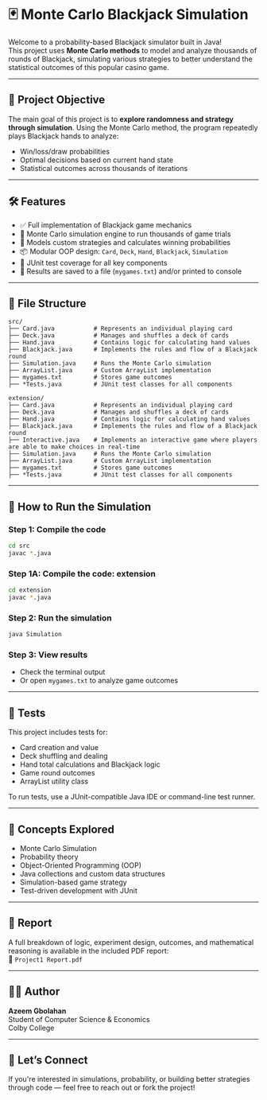 
# 🃏 Monte Carlo Blackjack Simulation

Welcome to a probability-based Blackjack simulator built in Java!  
This project uses **Monte Carlo methods** to model and analyze thousands of rounds of Blackjack, simulating various strategies to better understand the statistical outcomes of this popular casino game.

---

## 🎯 Project Objective

The main goal of this project is to **explore randomness and strategy through simulation**. Using the Monte Carlo method, the program repeatedly plays Blackjack hands to analyze:

- Win/loss/draw probabilities
- Optimal decisions based on current hand state
- Statistical outcomes across thousands of iterations

---

## 🛠 Features

- ✅ Full implementation of Blackjack game mechanics  
- 🔁 Monte Carlo simulation engine to run thousands of game trials  
- 🧮 Models custom strategies and calculates winning probabilities  
- 📦 Modular OOP design: `Card`, `Deck`, `Hand`, `Blackjack`, `Simulation`  
- 🧪 JUnit test coverage for all key components  
- 📄 Results are saved to a file (`mygames.txt`) and/or printed to console  

---

## 📁 File Structure

```
src/
├── Card.java           # Represents an individual playing card
├── Deck.java           # Manages and shuffles a deck of cards
├── Hand.java           # Contains logic for calculating hand values
├── Blackjack.java      # Implements the rules and flow of a Blackjack round
├── Simulation.java     # Runs the Monte Carlo simulation
├── ArrayList.java      # Custom ArrayList implementation
├── mygames.txt         # Stores game outcomes
├── *Tests.java         # JUnit test classes for all components
```

```
extension/
├── Card.java           # Represents an individual playing card
├── Deck.java           # Manages and shuffles a deck of cards
├── Hand.java           # Contains logic for calculating hand values
├── Blackjack.java      # Implements the rules and flow of a Blackjack round
├── Interactive.java    # Implements an interactive game where players are able to make choices in real-time
├── Simulation.java     # Runs the Monte Carlo simulation
├── ArrayList.java      # Custom ArrayList implementation
├── mygames.txt         # Stores game outcomes
├── *Tests.java         # JUnit test classes for all components
```

---

## 🧪 How to Run the Simulation

### Step 1: Compile the code

```bash
cd src
javac *.java
```

### Step 1A: Compile the code: extension

```bash
cd extension
javac *.java
```

### Step 2: Run the simulation

```bash
java Simulation
```

### Step 3: View results

- Check the terminal output
- Or open `mygames.txt` to analyze game outcomes

---

## 🧪 Tests

This project includes tests for:

- Card creation and value
- Deck shuffling and dealing
- Hand total calculations and Blackjack logic
- Game round outcomes
- ArrayList utility class

To run tests, use a JUnit-compatible Java IDE or command-line test runner.

---

## 🧠 Concepts Explored

- Monte Carlo Simulation  
- Probability theory  
- Object-Oriented Programming (OOP)  
- Java collections and custom data structures  
- Simulation-based game strategy  
- Test-driven development with JUnit  

---

## 📄 Report

A full breakdown of logic, experiment design, outcomes, and mathematical reasoning is available in the included PDF report:  
📘 `Project1 Report.pdf`

---

## 👨‍💻 Author

**Azeem Gbolahan**  
Student of Computer Science & Economics  
Colby College

---

## 🚀 Let’s Connect

If you're interested in simulations, probability, or building better strategies through code — feel free to reach out or fork the project!
